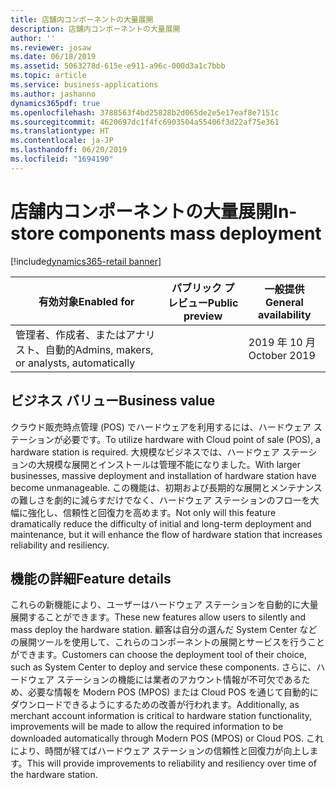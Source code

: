 ```yaml
---
title: 店舗内コンポーネントの大量展開
description: 店舗内コンポーネントの大量展開
author: ''
ms.reviewer: josaw
ms.date: 06/18/2019
ms.assetid: 5063278d-615e-e911-a96c-000d3a1c7bbb
ms.topic: article
ms.service: business-applications
ms.author: jashanno
dynamics365pdf: true
ms.openlocfilehash: 3788563f4bd25828b2d065de2e5e17eaf8e7151c
ms.sourcegitcommit: 4620697dc1f4fc6903504a55406f3d22af75e361
ms.translationtype: HT
ms.contentlocale: ja-JP
ms.lasthandoff: 06/20/2019
ms.locfileid: "1694190"
---
```

# <a name="in-store-components-mass-deployment"></a><span data-ttu-id="6e927-103">店舗内コンポーネントの大量展開</span><span class="sxs-lookup"><span data-stu-id="6e927-103">In-store components mass deployment</span></span>
[!include[dynamics365-retail banner](../includes/dynamics365-retail.md)]

| <span data-ttu-id="6e927-104">有効対象</span><span class="sxs-lookup"><span data-stu-id="6e927-104">Enabled for</span></span>    |  <span data-ttu-id="6e927-105">パブリック プレビュー</span><span class="sxs-lookup"><span data-stu-id="6e927-105">Public preview</span></span> | <span data-ttu-id="6e927-106">一般提供</span><span class="sxs-lookup"><span data-stu-id="6e927-106">General availability</span></span> | 
| ---------- | ---------- |---------- |
|<span data-ttu-id="6e927-107">管理者、作成者、またはアナリスト、自動的</span><span class="sxs-lookup"><span data-stu-id="6e927-107">Admins, makers, or analysts, automatically</span></span>|| <span data-ttu-id="6e927-108">2019 年 10 月</span><span class="sxs-lookup"><span data-stu-id="6e927-108">October 2019</span></span>|


## <a name="business-value"></a><span data-ttu-id="6e927-109">ビジネス バリュー</span><span class="sxs-lookup"><span data-stu-id="6e927-109">Business value</span></span>
<!-- bv start -->
<span data-ttu-id="6e927-110">クラウド販売時点管理 (POS) でハードウェアを利用するには、ハードウェア ステーションが必要です。</span><span class="sxs-lookup"><span data-stu-id="6e927-110">To utilize hardware with Cloud point of sale (POS), a hardware station is required.</span></span> <span data-ttu-id="6e927-111">大規模なビジネスでは、ハードウェア ステーションの大規模な展開とインストールは管理不能になりました。</span><span class="sxs-lookup"><span data-stu-id="6e927-111">With larger businesses, massive deployment and installation of hardware station have become unmanageable.</span></span> <span data-ttu-id="6e927-112">この機能は、初期および長期的な展開とメンテナンスの難しさを劇的に減らすだけでなく、ハードウェア ステーションのフローを大幅に強化し、信頼性と回復力を高めます。</span><span class="sxs-lookup"><span data-stu-id="6e927-112">Not only will this feature dramatically reduce the difficulty of initial and long-term deployment and maintenance, but it will enhance the flow of hardware station that increases reliability and resiliency.</span></span>
<!-- bv end -->



## <a name="feature-details"></a><span data-ttu-id="6e927-113">機能の詳細</span><span class="sxs-lookup"><span data-stu-id="6e927-113">Feature details</span></span>
<!--feature detail start -->
<span data-ttu-id="6e927-114">これらの新機能により、ユーザーはハードウェア ステーションを自動的に大量展開することができます。</span><span class="sxs-lookup"><span data-stu-id="6e927-114">These new features allow users to silently and mass deploy the hardware station.</span></span> <span data-ttu-id="6e927-115">顧客は自分の選んだ System Center などの展開ツールを使用して、これらのコンポーネントの展開とサービスを行うことができます。</span><span class="sxs-lookup"><span data-stu-id="6e927-115">Customers can choose the deployment tool of their choice, such as System Center to deploy and service these components.</span></span> <span data-ttu-id="6e927-116">さらに、ハードウェア ステーションの機能には業者のアカウント情報が不可欠であるため、必要な情報を Modern POS (MPOS) または Cloud POS を通じて自動的にダウンロードできるようにするための改善が行われます。</span><span class="sxs-lookup"><span data-stu-id="6e927-116">Additionally, as merchant account information is critical to hardware station functionality, improvements will be made to allow the required information to be downloaded automatically through Modern POS (MPOS) or Cloud POS.</span></span> <span data-ttu-id="6e927-117">これにより、時間が経てばハードウェア ステーションの信頼性と回復力が向上します。</span><span class="sxs-lookup"><span data-stu-id="6e927-117">This will provide improvements to reliability and resiliency over time of the hardware station.</span></span>
<!--feature detail end -->










